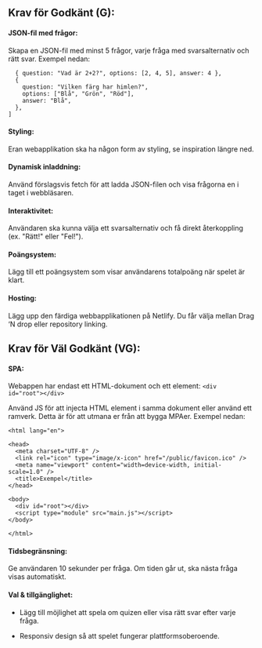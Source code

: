 ## Krav för Godkänt (G):


#### JSON-fil med frågor:
Skapa en JSON-fil med minst 5 frågor, varje fråga med svarsalternativ och rätt svar. Exempel nedan:
```[
  { question: "Vad är 2+2?", options: [2, 4, 5], answer: 4 },
  {
    question: "Vilken färg har himlen?",
    options: ["Blå", "Grön", "Röd"],
    answer: "Blå",
  },
]
```
#### Styling:
Eran webapplikation ska ha någon form av styling, se inspiration längre ned.
#### Dynamisk inladdning:
Använd förslagsvis fetch för att ladda JSON-filen och visa frågorna en i taget i webbläsaren.
#### Interaktivitet:
Användaren ska kunna välja ett svarsalternativ och få direkt återkoppling (ex. "Rätt!" eller "Fel!").
#### Poängsystem:
Lägg till ett poängsystem som visar användarens totalpoäng när spelet är klart.
#### Hosting:
Lägg upp den färdiga webbapplikationen på Netlify. Du får välja mellan Drag ‘N drop eller repository linking.



## Krav för Väl Godkänt (VG):


#### SPA:
Webappen har endast ett HTML-dokument och ett element: ```<div id="root"></div>```

Använd JS för att injecta HTML element i samma dokument eller använd ett ramverk. Detta är för att utmana er från att bygga MPAer. Exempel nedan:


```<!doctype html>
<html lang="en">

<head>
  <meta charset="UTF-8" />
  <link rel="icon" type="image/x-icon" href="/public/favicon.ico" />
  <meta name="viewport" content="width=device-width, initial-scale=1.0" />
  <title>Exempel</title>
</head>

<body>
  <div id="root"></div>
  <script type="module" src="main.js"></script>
</body>

</html>
```

#### Tidsbegränsning:
Ge användaren 10 sekunder per fråga. Om tiden går ut, ska nästa fråga visas automatiskt.
#### Val & tillgänglighet:
- Lägg till möjlighet att spela om quizen eller visa rätt svar efter varje fråga.

 - Responsiv design så att spelet fungerar plattformsoberoende.
